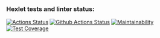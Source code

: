 ### Hexlet tests and linter status:
[![Actions Status](https://github.com/rasskazovilya/python-project-50/workflows/hexlet-check/badge.svg)](https://github.com/rasskazovilya/python-project-50/actions)
[![Github Actions Status](https://github.com/rasskazovilya/python-project-50/workflows/test-lint.yml/badge.svg)](https://github.com/rasskazovilya/python-project-50/actions)
[![Maintainability](https://api.codeclimate.com/v1/badges/3552a23d5a02486f1426/maintainability)](https://codeclimate.com/github/rasskazovilya/python-project-50/maintainability)
[![Test Coverage](https://api.codeclimate.com/v1/badges/3552a23d5a02486f1426/test_coverage)](https://codeclimate.com/github/rasskazovilya/python-project-50/test_coverage)
